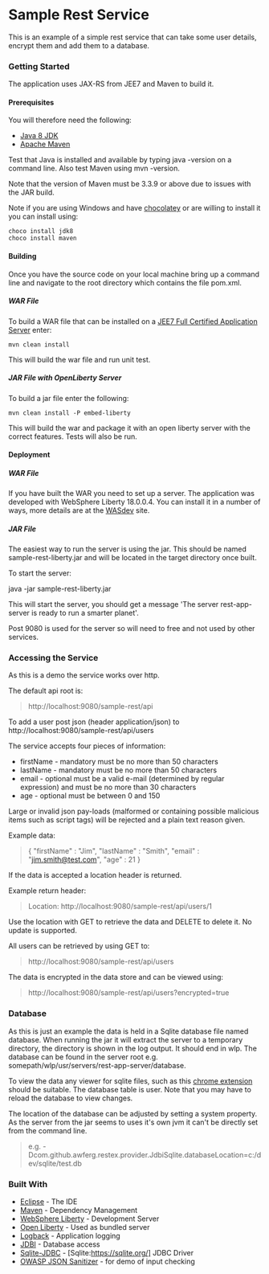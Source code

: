 # Sample Rest Service
This is an example of a simple rest service that can take some user details, encrypt them and add them to a database.

### Getting Started
The application uses JAX-RS from JEE7 and Maven to build it.

#### Prerequisites
You will therefore need the following:

* [Java 8 JDK](https://docs.oracle.com/javase/8/docs/technotes/guides/install/install_overview.html)
* [Apache Maven](https://maven.apache.org/)

Test that Java is installed and available by typing java -version on a command line. Also test Maven using mvn -version.

Note that the version of Maven must be 3.3.9 or above due to issues with the JAR build.

Note if you are using Windows and have [chocolatey](https://chocolatey.org/) or are willing to install it you can install using:

```DOS
choco install jdk8
choco install maven
```

#### Building
Once you have the source code on your local machine bring up a command line and navigate to the root directory which contains the file pom.xml.

##### WAR File
To build a WAR file that can be installed on a [JEE7 Full Certified Application Server](https://en.wikipedia.org/wiki/Java_Platform,_Enterprise_Edition) enter:

```DOS
mvn clean install
```

This will build the war file and run unit test.

##### JAR File with OpenLiberty Server
To build a jar file enter the following:

```DOS
mvn clean install -P embed-liberty
```

This will build the war and package it with an open liberty server with the correct features. Tests will also be run.

#### Deployment
##### WAR File
If you have built the WAR you need to set up a server. The application was developed with WebSphere Liberty 18.0.0.4. You can install it in a number of ways, more details are at the [WASdev](https://developer.ibm.com/wasdev/getstarted/) site.

##### JAR File
The easiest way to run the server is using the jar. This should be named sample-rest-liberty.jar and will be located in the target directory once built.

To start the server:

java -jar sample-rest-liberty.jar

This will start the server, you should get a message 'The server rest-app-server is ready to run a smarter planet'.

Post 9080 is used for the server so will need to free and not used by other services.

### Accessing the Service

As this is a demo the service works over http.

The default api root is:

> http://localhost:9080/sample-rest/api

To add a user post json (header application/json) to http://localhost:9080/sample-rest/api/users

The service accepts four pieces of information:

* firstName - mandatory must be no more than 50 characters
* lastName - mandatory must be no more than 50 characters
* email - optional must be a valid e-mail (determined by regular expression) and must be no more than 30 characters
* age - optional must be between 0 and 150

Large or invalid json pay-loads (malformed or containing possible malicious items such as script tags) will be rejected and a plain text reason given.

Example data:

> {
> 	"firstName" : "Jim",
> 	"lastName" : "Smith",
> 	"email" : "jim.smith@test.com",
> 	"age" : 21
> }

If the data is accepted a location header is returned.

Example return header:

> Location: http://localhost:9080/sample-rest/api/users/1

Use the location with GET to retrieve the data and DELETE to delete it. No update is supported.

All users can be retrieved by using GET to:

> http://localhost:9080/sample-rest/api/users

The data is encrypted in the data store and can be viewed using:

> http://localhost:9080/sample-rest/api/users?encrypted=true

### Database

As this is just an example the data is held in a Sqlite database file named database. When running the jar it will extract the server to a temporary directory, the directory is shown in the log output. It should end in wlp. The database can be found in the server root e.g. somepath/wlp/usr/servers/rest-app-server/database.

To view the data any viewer for sqlite files, such as this [chrome extension](https://add0n.com/sqlite-manager.html) should be suitable. The database table is user. Note that you may have to reload the database to view changes.

The location of the database can be adjusted by setting a system property. As the server from the jar seems to uses it's own jvm it can't be directly set from the command line.

> e.g. -Dcom.github.awferg.restex.provider.JdbiSqlite.databaseLocation=c:/dev/sqlite/test.db

### Built With

* [Eclipse](https://www.eclipse.org/eclipseide/) - The IDE
* [Maven](https://maven.apache.org/) - Dependency Management
* [WebSphere Liberty](https://developer.ibm.com/wasdev) - Development Server
* [Open Liberty](https://openliberty.io/) - Used as bundled server
* [Logback](https://logback.qos.ch/) - Application logging
* [JDBI](http://jdbi.org/) - Database access
* [Sqlite-JDBC](https://github.com/xerial/sqlite-jdbc/) - [Sqlite:https://sqlite.org/] JDBC Driver
* [OWASP JSON Sanitizer](https://www.owasp.org/index.php/OWASP_JSON_Sanitizer) - for demo of input checking